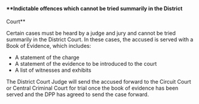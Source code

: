 ####  **Indictable offences which cannot be tried summarily in the District
Court**

Certain cases must be heard by a judge and jury and cannot be tried summarily
in the District Court. In these cases, the accused is served with a Book of
Evidence, which includes:

  * A statement of the charge 
  * A statement of the evidence to be introduced to the court 
  * A list of witnesses and exhibits 

The District Court Judge will send the accused forward to the Circuit Court or
Central Criminal Court for trial once the book of evidence has been served and
the DPP has agreed to send the case forward.

